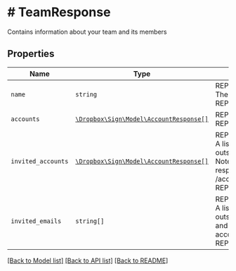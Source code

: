 # # TeamResponse

Contains information about your team and its members

## Properties

Name | Type | Description | Notes
------------ | ------------- | ------------- | -------------
| `name` | ```string``` | REPLACE_ME_WITH_DESCRIPTION_BEGIN The name of your Team REPLACE_ME_WITH_DESCRIPTION_END |  |
| `accounts` | [```\Dropbox\Sign\Model\AccountResponse[]```](AccountResponse.md) | REPLACE_ME_WITH_DESCRIPTION_BEGIN  REPLACE_ME_WITH_DESCRIPTION_END |  |
| `invited_accounts` | [```\Dropbox\Sign\Model\AccountResponse[]```](AccountResponse.md) | REPLACE_ME_WITH_DESCRIPTION_BEGIN A list of all Accounts that have an outstanding invitation to join your Team. Note that this response is a subset of the response parameters found in &#x60;GET /account&#x60;. REPLACE_ME_WITH_DESCRIPTION_END |  |
| `invited_emails` | ```string[]``` | REPLACE_ME_WITH_DESCRIPTION_BEGIN A list of email addresses that have an outstanding invitation to join your Team and do not yet have a Dropbox Sign account. REPLACE_ME_WITH_DESCRIPTION_END |  |

[[Back to Model list]](../../README.md#models) [[Back to API list]](../../README.md#endpoints) [[Back to README]](../../README.md)
